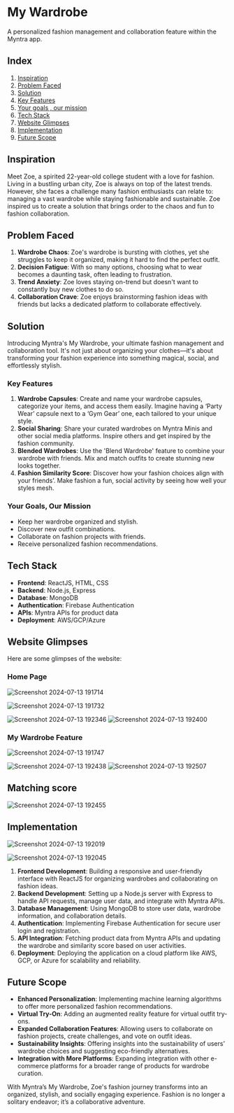 # My Wardrobe 
A personalized fashion management and collaboration feature within the Myntra app.

## Index
1. [Inspiration](#inspiration)
2. [Problem Faced](#problem-faced)
3. [Solution](#solution)
6. [Key Features](#features)
7. [Your goals , our mission](#Your-goals,our-mission)
8. [Tech Stack](#tech-stack)
9. [Website Glimpses](#website-glimpses)
10. [Implementation](#implementation)
11. [Future Scope](#future-scope)

## Inspiration
Meet Zoe, a spirited 22-year-old college student with a love for fashion. Living in a bustling urban city, Zoe is always on top of the latest trends. However, she faces a challenge many fashion enthusiasts can relate to: managing a vast wardrobe while staying fashionable and sustainable. Zoe inspired us to create a solution that brings order to the chaos and fun to fashion collaboration.

## Problem Faced
1. **Wardrobe Chaos**: Zoe's wardrobe is bursting with clothes, yet she struggles to keep it organized, making it hard to find the perfect outfit.
2. **Decision Fatigue**: With so many options, choosing what to wear becomes a daunting task, often leading to frustration.
3. **Trend Anxiety**: Zoe loves staying on-trend but doesn't want to constantly buy new clothes to do so.
4. **Collaboration Crave**: Zoe enjoys brainstorming fashion ideas with friends but lacks a dedicated platform to collaborate effectively.

## Solution
Introducing Myntra's My Wardrobe, your ultimate fashion management and collaboration tool. It's not just about organizing your clothes—it's about transforming your fashion experience into something magical, social, and effortlessly stylish.

### Key Features
1. **Wardrobe Capsules**: Create and name your wardrobe capsules, categorize your items, and access them easily. Imagine having a ‘Party Wear’ capsule next to a ‘Gym Gear’ one, each tailored to your unique style.
2. **Social Sharing**: Share your curated wardrobes on Myntra Minis and other social media platforms. Inspire others and get inspired by the fashion community.
3. **Blended Wardrobes**: Use the 'Blend Wardrobe' feature to combine your wardrobe with friends. Mix and match outfits to create stunning new looks together.
4. **Fashion Similarity Score**: Discover how your fashion choices align with your friends’. Make fashion a fun, social activity by seeing how well your styles mesh.

### Your Goals, Our Mission
- Keep her wardrobe organized and stylish.
- Discover new outfit combinations.
- Collaborate on fashion projects with friends.
- Receive personalized fashion recommendations.

## Tech Stack
- **Frontend**: ReactJS, HTML, CSS
- **Backend**: Node.js, Express
- **Database**: MongoDB
- **Authentication**: Firebase Authentication
- **APIs**: Myntra APIs for product data
- **Deployment**: AWS/GCP/Azure

## Website Glimpses
Here are some glimpses of the website:

### Home Page
![Screenshot 2024-07-13 191714](https://github.com/user-attachments/assets/e092e08d-35f3-4299-8ffb-c1cc497ede9b)

![Screenshot 2024-07-13 191732](https://github.com/user-attachments/assets/f1d6a9c7-71db-4b86-87c7-6af04564d0e8)

![Screenshot 2024-07-13 192346](https://github.com/user-attachments/assets/7d14db23-1515-49a3-a469-62687e06ff2d)
![Screenshot 2024-07-13 192400](https://github.com/user-attachments/assets/0236df18-f687-4ff8-8cb0-763c2f36c9f2)



### My Wardrobe Feature
![Screenshot 2024-07-13 191747](https://github.com/user-attachments/assets/b5bd90e4-cbf2-42bb-82fc-61c5e260a94b)

![Screenshot 2024-07-13 192438](https://github.com/user-attachments/assets/535df150-bad2-4394-835e-d61616fbefda)
![Screenshot 2024-07-13 192507](https://github.com/user-attachments/assets/4bb30cde-dbf7-48da-acf6-8c1279a42dca)

## Matching score 
![Screenshot 2024-07-13 192455](https://github.com/user-attachments/assets/2859d2b4-dac8-48fa-a43f-868ed48659ed)



## Implementation
![Screenshot 2024-07-13 192019](https://github.com/user-attachments/assets/9d77baf9-3283-4343-9290-26b85ce81a99)


![Screenshot 2024-07-13 192045](https://github.com/user-attachments/assets/c264a481-4d9c-42a8-a48a-ae27a308edc1)

1. **Frontend Development**: Building a responsive and user-friendly interface with ReactJS for organizing wardrobes and collaborating on fashion ideas.
2. **Backend Development**: Setting up a Node.js server with Express to handle API requests, manage user data, and integrate with Myntra APIs.
3. **Database Management**: Using MongoDB to store user data, wardrobe information, and collaboration details.
4. **Authentication**: Implementing Firebase Authentication for secure user login and registration.
5. **API Integration**: Fetching product data from Myntra APIs and updating the wardrobe and similarity score based on user activities.
6. **Deployment**: Deploying the application on a cloud platform like AWS, GCP, or Azure for scalability and reliability.

## Future Scope
- **Enhanced Personalization**: Implementing machine learning algorithms to offer more personalized fashion recommendations.
- **Virtual Try-On**: Adding an augmented reality feature for virtual outfit try-ons.
- **Expanded Collaboration Features**: Allowing users to collaborate on fashion projects, create challenges, and vote on outfit ideas.
- **Sustainability Insights**: Offering insights into the sustainability of users’ wardrobe choices and suggesting eco-friendly alternatives.
- **Integration with More Platforms**: Expanding integration with other e-commerce platforms for a broader range of products for wardrobe curation.

With Myntra’s My Wardrobe, Zoe's fashion journey transforms into an organized, stylish, and socially engaging experience. Fashion is no longer a solitary endeavor; it’s a collaborative adventure.
